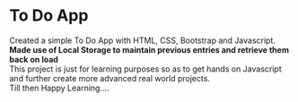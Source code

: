 # To Do App  
Created a simple To Do App with HTML, CSS, Bootstrap and Javascript.  
**Made use of Local Storage to maintain previous entries and retrieve them back on load**  
This project is just for learning purposes so as to get hands on Javascript and further create more advanced real world projects.  
Till then Happy Learning....

